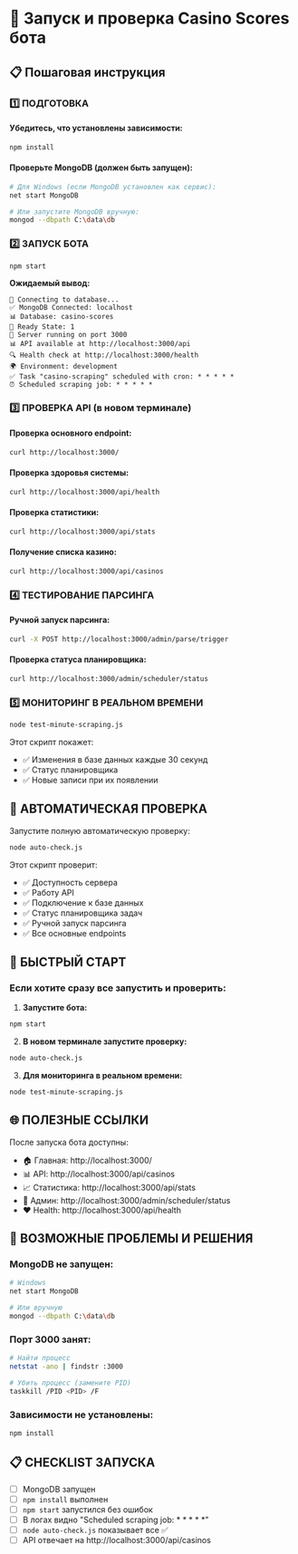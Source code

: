 # 🚀 Запуск и проверка Casino Scores бота

## 📋 Пошаговая инструкция

### 1️⃣ ПОДГОТОВКА

#### Убедитесь, что установлены зависимости:
```bash
npm install
```

#### Проверьте MongoDB (должен быть запущен):
```bash
# Для Windows (если MongoDB установлен как сервис):
net start MongoDB

# Или запустите MongoDB вручную:
mongod --dbpath C:\data\db
```

### 2️⃣ ЗАПУСК БОТА

```bash
npm start
```

**Ожидаемый вывод:**
```
🔗 Connecting to database...
✅ MongoDB Connected: localhost
📊 Database: casino-scores
🔗 Ready State: 1
🚀 Server running on port 3000
📊 API available at http://localhost:3000/api
🔍 Health check at http://localhost:3000/health
🌍 Environment: development
✅ Task "casino-scraping" scheduled with cron: * * * * *
⏰ Scheduled scraping job: * * * * *
```

### 3️⃣ ПРОВЕРКА API (в новом терминале)

#### Проверка основного endpoint:
```bash
curl http://localhost:3000/
```

#### Проверка здоровья системы:
```bash
curl http://localhost:3000/api/health
```

#### Проверка статистики:
```bash
curl http://localhost:3000/api/stats
```

#### Получение списка казино:
```bash
curl http://localhost:3000/api/casinos
```

### 4️⃣ ТЕСТИРОВАНИЕ ПАРСИНГА

#### Ручной запуск парсинга:
```bash
curl -X POST http://localhost:3000/admin/parse/trigger
```

#### Проверка статуса планировщика:
```bash
curl http://localhost:3000/admin/scheduler/status
```

### 5️⃣ МОНИТОРИНГ В РЕАЛЬНОМ ВРЕМЕНИ

```bash
node test-minute-scraping.js
```

Этот скрипт покажет:
- ✅ Изменения в базе данных каждые 30 секунд
- ✅ Статус планировщика
- ✅ Новые записи при их появлении

## 🔧 АВТОМАТИЧЕСКАЯ ПРОВЕРКА

Запустите полную автоматическую проверку:
```bash
node auto-check.js
```

Этот скрипт проверит:
- ✅ Доступность сервера
- ✅ Работу API
- ✅ Подключение к базе данных
- ✅ Статус планировщика задач
- ✅ Ручной запуск парсинга
- ✅ Все основные endpoints

## 📱 БЫСТРЫЙ СТАРТ

### Если хотите сразу все запустить и проверить:

1. **Запустите бота:**
```bash
npm start
```

2. **В новом терминале запустите проверку:**
```bash
node auto-check.js
```

3. **Для мониторинга в реальном времени:**
```bash
node test-minute-scraping.js
```

## 🌐 ПОЛЕЗНЫЕ ССЫЛКИ

После запуска бота доступны:
- 🏠 Главная: http://localhost:3000/
- 📊 API: http://localhost:3000/api/casinos
- 📈 Статистика: http://localhost:3000/api/stats
- 🔧 Админ: http://localhost:3000/admin/scheduler/status
- ❤️ Health: http://localhost:3000/api/health

## 🚨 ВОЗМОЖНЫЕ ПРОБЛЕМЫ И РЕШЕНИЯ

### MongoDB не запущен:
```bash
# Windows
net start MongoDB

# Или вручную
mongod --dbpath C:\data\db
```

### Порт 3000 занят:
```bash
# Найти процесс
netstat -ano | findstr :3000

# Убить процесс (замените PID)
taskkill /PID <PID> /F
```

### Зависимости не установлены:
```bash
npm install
```

## 📋 CHECKLIST ЗАПУСКА

- [ ] MongoDB запущен
- [ ] `npm install` выполнен
- [ ] `npm start` запустился без ошибок
- [ ] В логах видно "Scheduled scraping job: * * * * *"
- [ ] `node auto-check.js` показывает все ✅
- [ ] API отвечает на http://localhost:3000/api/casinos
